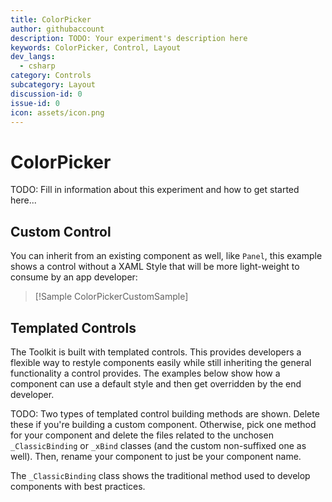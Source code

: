 ```yaml
---
title: ColorPicker
author: githubaccount
description: TODO: Your experiment's description here
keywords: ColorPicker, Control, Layout
dev_langs:
  - csharp
category: Controls
subcategory: Layout
discussion-id: 0
issue-id: 0
icon: assets/icon.png
---
```


<!-- To know about all the available Markdown syntax, Check out https://docs.microsoft.com/contribute/markdown-reference -->
<!-- Ensure you remove all comments before submission, to ensure that there are no formatting issues when displaying this page.  -->
<!-- It is recommended to check how the Documentation will look in the sample app, before Merging a PR -->
<!-- **Note:** All links to other docs.microsoft.com pages should be relative without locale, i.e. for the one above would be /contribute/markdown-reference -->
<!-- Included images should be optimized for size and not include any Intellectual Property references. -->

<!-- Be sure to update the discussion/issue numbers above with your Labs discussion/issue id numbers in order for UI links to them from the sample app to work. -->

# ColorPicker

TODO: Fill in information about this experiment and how to get started here...

## Custom Control

You can inherit from an existing component as well, like `Panel`, this example shows a control without a
XAML Style that will be more light-weight to consume by an app developer:

> [!Sample ColorPickerCustomSample]

## Templated Controls

The Toolkit is built with templated controls. This provides developers a flexible way to restyle components
easily while still inheriting the general functionality a control provides. The examples below show
how a component can use a default style and then get overridden by the end developer.

TODO: Two types of templated control building methods are shown. Delete these if you're building a custom component.
Otherwise, pick one method for your component and delete the files related to the unchosen `_ClassicBinding` or `_xBind`
classes (and the custom non-suffixed one as well). Then, rename your component to just be your component name.

The `_ClassicBinding` class shows the traditional method used to develop components with best practices.




